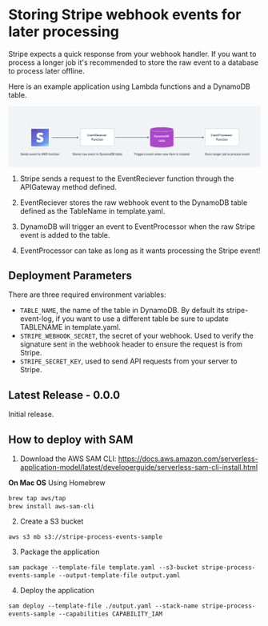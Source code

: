 
# Storing Stripe webhook events for later processing

Stripe expects a quick response from your webhook handler. If you want to process a longer job it's recommended to store the raw event to a database to process later offline.

Here is an example application using Lambda functions and a DynamoDB table.

<img src="./process-events-offline-flowchart.png" alt="An overview of the flow between DynamoDB and Functions" align="center">

1. Stripe sends a request to the EventReciever function through the APIGateway method defined. 

2. EventReciever stores the raw webhook event to the DynamoDB table defined as the TableName in template.yaml.

3. DynamoDB will trigger an event to EventProcessor when the raw Stripe event is added to the table.

4. EventProcessor can take as long as it wants processing the Stripe event!

## Deployment Parameters

There are three required environment variables:

- `TABLE_NAME`, the name of the table in DynamoDB. By default its stripe-event-log, if you want to use a different table be sure to update TABLENAME in template.yaml.
- `STRIPE_WEBHOOK_SECRET`, the secret of your webhook. Used to verify the signature sent in the webhook header to ensure the request is from Stripe.
- `STRIPE_SECRET_KEY`, used to send API requests from your server to Stripe.

## Latest Release - 0.0.0

Initial release.

## How to deploy with SAM

1. Download the AWS SAM CLI: https://docs.aws.amazon.com/serverless-application-model/latest/developerguide/serverless-sam-cli-install.html

**On Mac OS**
Using Homebrew

```
brew tap aws/tap
brew install aws-sam-cli
```

2. Create a S3 bucket

```
aws s3 mb s3://stripe-process-events-sample
```

3. Package the application 
```
sam package --template-file template.yaml --s3-bucket stripe-process-events-sample --output-template-file output.yaml
```

4. Deploy the application 
```
sam deploy --template-file ./output.yaml --stack-name stripe-process-events-sample --capabilities CAPABILITY_IAM
```
